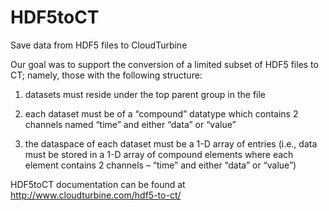 # HDF5toCT
Save data from HDF5 files to CloudTurbine

Our goal was to support the conversion of a limited subset of HDF5 files to CT; namely, those with the following structure:

1. datasets must reside under the top parent group in the file

2. each dataset must be of a “compound” datatype which contains 2 channels named “time” and either “data” or “value”

3. the dataspace of each dataset must be a 1-D array of entries (i.e., data must be stored in a 1-D array of compound elements where each element contains 2 channels – “time” and either “data” or “value”)

HDF5toCT documentation can be found at http://www.cloudturbine.com/hdf5-to-ct/
